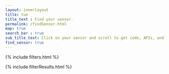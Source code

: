 ```yaml
---
layout: innerlayout
title: tue
title_text : Find your sensor.
permalink: /findSensor.html
map: true
search_bar : true
sub_title_text: Click on your sensor and scroll to get code, APIs, and wiring examples. Many sensors are also available for purchase directly from the manufacturer.
find_sensor: true
---
```


{% include filters.html %}

{% include filterResults.html %}

<script src="{{ site.baseurl }}/assets/js/library/jquery-ui.min.js"></script>
<script src="{{ site.baseurl }}/assets/js/library/jquery.pajinate.js"></script>
<script src="{{ site.baseurl }}/assets/js/library/elasticlunr.js"></script>
<script src="{{ site.baseurl }}/assets/js/common.js?v={{site.data.global.resourceVersion}}"></script>
<script src="{{ site.baseurl }}/assets/js/search.js?v={{site.data.global.resourceVersion}}"></script>
